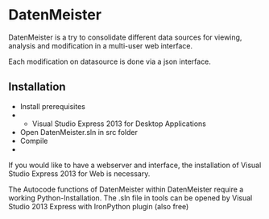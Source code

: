 DatenMeister
============

DatenMeister is a try to consolidate different data sources for viewing, 
analysis and modification in a multi-user web interface. 

Each modification on datasource is done via a json interface. 

Installation
------------

- Install prerequisites
- - Visual Studio Express 2013 for Desktop Applications
- Open DatenMeister.sln in src folder
- Compile
- 

If you would like to have a webserver and interface, the installation of Visual Studio Express 2013 for Web is necessary. 

The Autocode functions of DatenMeister within DatenMeister require a working Python-Installation. The .sln file in tools can be opened by Visual Studio 2013 Express with IronPython plugin (also free) 
